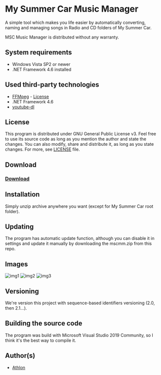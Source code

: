# My Summer Car Music Manager

A simple tool which makes you life easier by automatically converting, naming and managing songs in Radio and CD folders of My Summer Car.

MSC Music Manager is distributed without any warranty.

## System requirements

- Windows Vista SP2 or newer
- .NET Framework 4.6 installed

## Used third-party technologies

- [FFMpeg](https://www.ffmpeg.org) - [License](https://www.ffmpeg.org/legal.html)
- .NET Framework 4.6
- [youtube-dl](https://ytdl-org.github.io/youtube-dl/)

## License

This program is distributed under GNU General Public License v3. Feel free to use its source code as long as you mention the author and state the changes. You can also modify, share and distribute it, as long as you state changes. For more, see [LICENSE](LICENSE.md) file.

## Download

### [Download](mscmm.zip)

## Installation

Simply unzip archive anywhere you want (except for My Summer Car root folder).

## Updating

The program has automatic update function, although you can disable it in settings and update it manually by downloading the mscmm.zip from this repo.

## Images

![img1](https://i.imgur.com/0JV3HNZ.png)
![img2](https://i.imgur.com/9hcJCti.png)
![img3](https://i.imgur.com/Sl3WNQZ.png)

## Versioning

We're version this project with sequence-based identifiers versioning (2.0, then 2.1...).

## Building the source code

The program was build with Microsoft Visual Studio 2019 Community, so I think it's the best way to compile it.

## Author(s)

- [Athlon](http://athlon.kkmr.pl/)